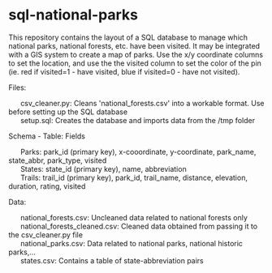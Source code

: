 # sql-national-parks

This repository contains the layout of a SQL database to manage which national parks, national forests, etc. have been visited. It may be integrated with a GIS system to create a map of parks. Use the x/y coordinate columns to set the location, and use the the visited column to set the color of the pin (ie. red if visited=1 - have visited, blue if visited=0 - have not visited).

Files:

&nbsp;&nbsp;&nbsp;&nbsp;&nbsp;&nbsp;csv_cleaner.py: Cleans 'national_forests.csv' into a workable format. Use before setting up the SQL database  
&nbsp;&nbsp;&nbsp;&nbsp;&nbsp;&nbsp;setup.sql: Creates the database and imports data from the /tmp folder  

Schema - Table: Fields

&nbsp;&nbsp;&nbsp;&nbsp;&nbsp;&nbsp;Parks: park_id (primary key), x-cooordinate, y-coordinate, park_name, state_abbr, park_type, visited  
&nbsp;&nbsp;&nbsp;&nbsp;&nbsp;&nbsp;States: state_id (primary key), name, abbreviation  
&nbsp;&nbsp;&nbsp;&nbsp;&nbsp;&nbsp;Trails: trail_id (primary key), park_id, trail_name, distance, elevation, duration, rating, visited  

Data:

&nbsp;&nbsp;&nbsp;&nbsp;&nbsp;&nbsp;national_forests.csv: Uncleaned data related to national forests only  
&nbsp;&nbsp;&nbsp;&nbsp;&nbsp;&nbsp;national_forests_cleaned.csv: Cleaned data obtained from passing it to the csv_cleaner.py file  
&nbsp;&nbsp;&nbsp;&nbsp;&nbsp;&nbsp;national_parks.csv: Data related to national parks, national historic parks,...  
&nbsp;&nbsp;&nbsp;&nbsp;&nbsp;&nbsp;states.csv: Contains a table of state-abbreviation pairs  
